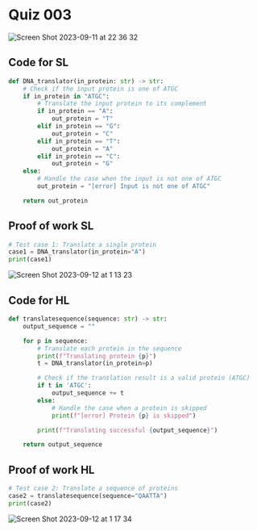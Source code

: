 # Quiz 003
<img width="max" alt="Screen Shot 2023-09-11 at 22 36 32" src="https://github.com/hasmhib/unit1-2024/assets/142870448/a09e5f22-e66c-43f6-94a8-bd00aa01f543">

## Code for SL

```py
def DNA_translator(in_protein: str) -> str:
    # Check if the input protein is one of ATGC
    if in_protein in "ATGC":
        # Translate the input protein to its complement
        if in_protein == "A":
            out_protein = "T"
        elif in_protein == "G":
            out_protein = "C"
        elif in_protein == "T":
            out_protein = "A"
        elif in_protein == "C":
            out_protein = "G"
    else:
        # Handle the case when the input is not one of ATGC
        out_protein = "[error] Input is not one of ATGC"

    return out_protein

```

## Proof of work SL

```py
# Test case 1: Translate a single protein
case1 = DNA_translator(in_protein="A")
print(case1)
```
<img width="max" alt="Screen Shot 2023-09-12 at 1 13 23" src="https://github.com/hasmhib/unit1-2024/assets/142870448/99b5a0ef-54dd-4022-b3ec-8586887cf662">

## Code for HL

```py
def translatesequence(sequence: str) -> str:
    output_sequence = ""

    for p in sequence:
        # Translate each protein in the sequence
        print(f"Translating protein {p}")
        t = DNA_translator(in_protein=p)

        # Check if the translation result is a valid protein (ATGC)
        if t in 'ATGC':
            output_sequence += t
        else:
            # Handle the case when a protein is skipped
            print(f"[error] Protein {p} is skipped")

        print(f"Translating successful {output_sequence}")

    return output_sequence
```

## Proof of work HL

```py
# Test case 2: Translate a sequence of proteins
case2 = translatesequence(sequence="QAATTA")
print(case2)
```
<img width="max" alt="Screen Shot 2023-09-12 at 1 17 34" src="https://github.com/hasmhib/unit1-2024/assets/142870448/7725be00-3dfd-4082-9778-b9c0a9631021">



